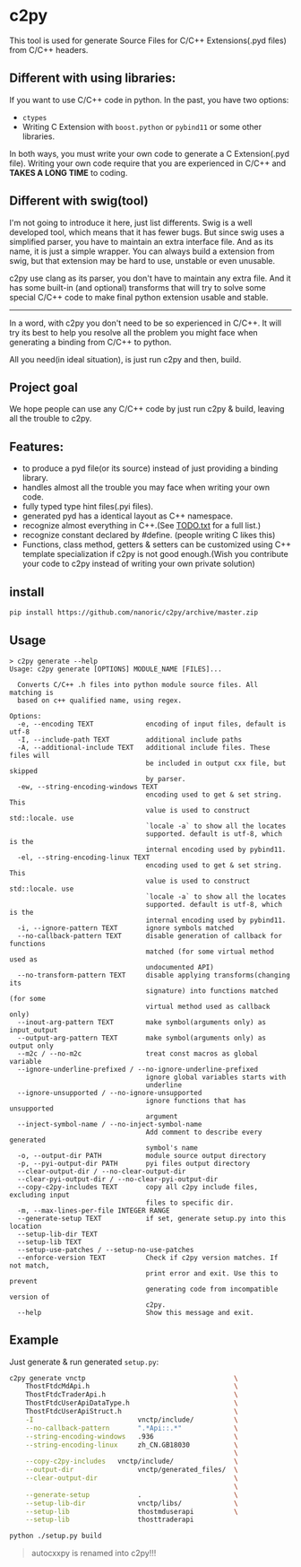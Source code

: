 # c2py

This tool is used for generate Source Files for C/C++ Extensions(.pyd files) from C/C++ headers.

## Different with using libraries:

If you want to use C/C++ code in python. In the past, you have two options:
 * ```ctypes```
 * Writing C Extension with ```boost.python``` or ```pybind11``` or some other libraries.

In both ways, you must write your own code to generate a C Extension(.pyd file).
Writing your own code require that you are experienced in C/C++ 
and **TAKES A LONG TIME** to coding.

## Different with swig(tool)

I'm not going to introduce it here, just list differents.
Swig is a well developed tool, which means that it has fewer bugs.
But since swig uses a simplified parser, you have to maintain an extra interface file.
And as its name, it is just a simple wrapper. You can always build a extension from swig, 
but that extension may be hard to use, unstable or even unusable. 

c2py use clang as its parser, you don't have to maintain any extra file.
And it has some built-in (and optional) transforms that will try to solve some 
special C/C++ code to make final python extension usable and stable.

------

In a word, with c2py you don't need to be so experienced in C/C++.
It will try its best to help you 
resolve all the problem you might face 
when generating a binding from C/C++ to python.

All you need(in ideal situation), is just run c2py and then, build.

## Project goal
We hope people can use any C/C++ code by just run c2py & build,
leaving all the trouble to c2py.

## Features:
 * to produce a pyd file(or its source) instead of just providing a binding library.
 * handles almost all the trouble you may face when writing your own code.
 * fully typed type hint files(.pyi files).
 * generated pyd has a identical layout as C++ namespace.
 * recognize almost everything in C++.(See [TODO.txt](./TODO.txt) for a full list.)
 * recognize constant declared by #define. (people writing C likes this)
 * Functions, class method, getters & setters can be customized using C++ template specialization
  if c2py is not good enough.(Wish you contribute your code to c2py instead of writing your own private solution)

## install
```bash
pip install https://github.com/nanoric/c2py/archive/master.zip
```

## Usage
```text
> c2py generate --help
Usage: c2py generate [OPTIONS] MODULE_NAME [FILES]...

  Converts C/C++ .h files into python module source files. All matching is
  based on c++ qualified name, using regex.

Options:
  -e, --encoding TEXT             encoding of input files, default is utf-8
  -I, --include-path TEXT         additional include paths
  -A, --additional-include TEXT   additional include files. These files will
                                  be included in output cxx file, but skipped
                                  by parser.
  -ew, --string-encoding-windows TEXT
                                  encoding used to get & set string. This
                                  value is used to construct std::locale. use
                                  `locale -a` to show all the locates
                                  supported. default is utf-8, which is the
                                  internal encoding used by pybind11.
  -el, --string-encoding-linux TEXT
                                  encoding used to get & set string. This
                                  value is used to construct std::locale. use
                                  `locale -a` to show all the locates
                                  supported. default is utf-8, which is the
                                  internal encoding used by pybind11.
  -i, --ignore-pattern TEXT       ignore symbols matched
  --no-callback-pattern TEXT      disable generation of callback for functions
                                  matched (for some virtual method used as
                                  undocumented API)
  --no-transform-pattern TEXT     disable applying transforms(changing its
                                  signature) into functions matched (for some
                                  virtual method used as callback only)
  --inout-arg-pattern TEXT        make symbol(arguments only) as input_output
  --output-arg-pattern TEXT       make symbol(arguments only) as output only
  --m2c / --no-m2c                treat const macros as global variable
  --ignore-underline-prefixed / --no-ignore-underline-prefixed
                                  ignore global variables starts with
                                  underline
  --ignore-unsupported / --no-ignore-unsupported
                                  ignore functions that has unsupported
                                  argument
  --inject-symbol-name / --no-inject-symbol-name
                                  Add comment to describe every generated
                                  symbol's name
  -o, --output-dir PATH           module source output directory
  -p, --pyi-output-dir PATH       pyi files output directory
  --clear-output-dir / --no-clear-output-dir
  --clear-pyi-output-dir / --no-clear-pyi-output-dir
  --copy-c2py-includes TEXT       copy all c2py include files, excluding input
                                  files to specific dir.
  -m, --max-lines-per-file INTEGER RANGE
  --generate-setup TEXT           if set, generate setup.py into this location
  --setup-lib-dir TEXT
  --setup-lib TEXT
  --setup-use-patches / --setup-no-use-patches
  --enforce-version TEXT          Check if c2py version matches. If not match,
                                  print error and exit. Use this to prevent
                                  generating code from incompatible version of
                                  c2py.
  --help                          Show this message and exit.

```

## Example
Just generate & run generated ```setup.py```: 
```bash
c2py generate vnctp                                     \
    ThostFtdcMdApi.h                                    \
    ThostFtdcTraderApi.h                                \
    ThostFtdcUserApiDataType.h                          \
    ThostFtdcUserApiStruct.h                            \
    -I                          vnctp/include/          \
    --no-callback-pattern       ".*Api::.*"             \
    --string-encoding-windows   .936                    \
    --string-encoding-linux     zh_CN.GB18030           \
                                                        \
    --copy-c2py-includes   vnctp/include/               \
    --output-dir                vnctp/generated_files/  \
    --clear-output-dir                                  \
                                                        \
    --generate-setup            .                       \
    --setup-lib-dir             vnctp/libs/             \
    --setup-lib                 thostmduserapi          \
    --setup-lib                 thosttraderapi

python ./setup.py build
```

> autocxxpy is renamed into c2py!!!
